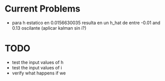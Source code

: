 
# Current Problems
- para h estatico en 0.0156630035 resulta en un h_hat de entre -0.01 and 0.13 oscilante (aplicar kalman sin i?)

# TODO

- test the input values of h
- test the input values of i
- verify what happens if we 